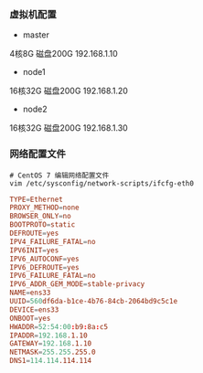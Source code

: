### 虚拟机配置

* master

4核8G 磁盘200G
192.168.1.10

* node1

16核32G 磁盘200G
192.168.1.20

* node2

16核32G 磁盘200G
192.168.1.30


### 网络配置文件

```bas
# CentOS 7 编辑网络配置文件
vim /etc/sysconfig/network-scripts/ifcfg-eth0
```

```conf
TYPE=Ethernet
PROXY_METHOD=none
BROWSER_ONLY=no
BOOTPROTO=static
DEFROUTE=yes
IPV4_FAILURE_FATAL=no
IPV6INIT=yes
IPV6_AUTOCONF=yes
IPV6_DEFROUTE=yes
IPV6_FAILURE_FATAL=no
IPV6_ADDR_GEM_MODE=stable-privacy
NAME=ens33
UUID=560df6da-b1ce-4b76-84cb-2064bd9c5c1e
DEVICE=ens33
ONBOOT=yes
HWADDR=52:54:00:b9:8a:c5
IPADDR=192.168.1.10
GATEWAY=192.168.1.10
NETMASK=255.255.255.0
DNS1=114.114.114.114
```
